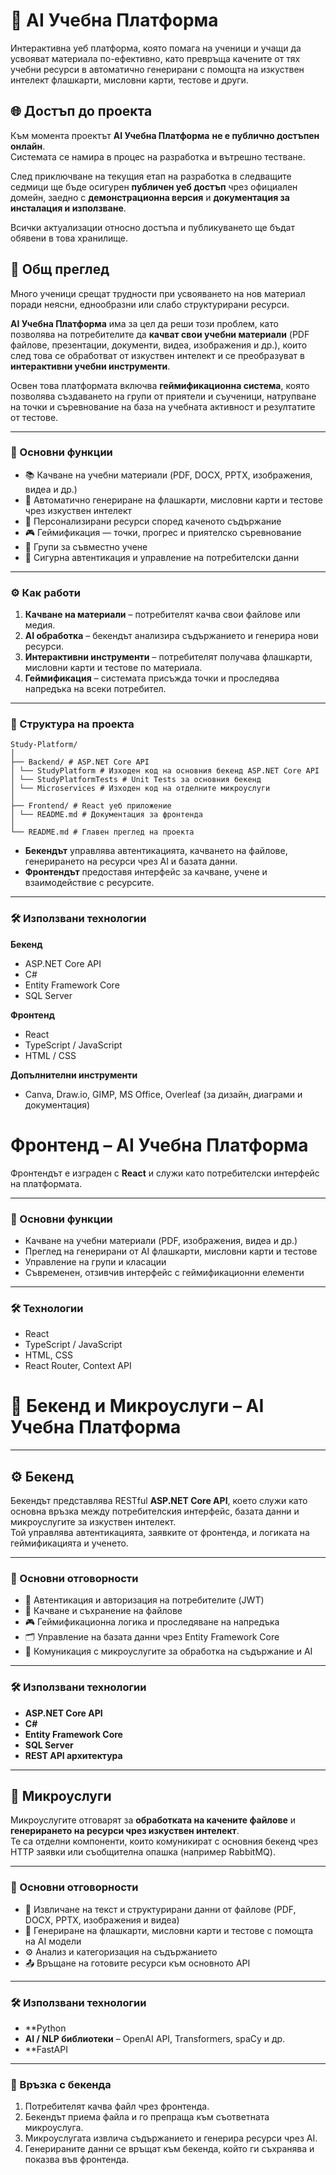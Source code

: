 # 🧠 AI Учебна Платформа

Интерактивна уеб платформа, която помага на ученици и учащи да усвояват материала по-ефективно, като превръща качените от тях учебни ресурси в автоматично генерирани с помощта на изкуствен интелект флашкарти, мисловни карти, тестове и други.

## 🌐 Достъп до проекта

Към момента проектът **AI Учебна Платформа** **не е публично достъпен онлайн**.  
Системата се намира в процес на разработка и вътрешно тестване.

След приключване на текущия етап на разработка в следващите седмици ще бъде осигурен **публичен уеб достъп** чрез официален домейн, заедно с **демонстрационна версия** и **документация за инсталация и използване**.

Всички актуализации относно достъпа и публикуването ще бъдат обявени в това хранилище.

## 🚀 Общ преглед

Много ученици срещат трудности при усвояването на нов материал поради неясни, еднообразни или слабо структурирани ресурси.  

**AI Учебна Платформа** има за цел да реши този проблем, като позволява на потребителите да **качват свои учебни материали** (PDF файлове, презентации, документи, видеа, изображения и др.), които след това се обработват от изкуствен интелект и се преобразуват в **интерактивни учебни инструменти**.

Освен това платформата включва **геймификационна система**, която позволява създаването на групи от приятели и съученици, натрупване на точки и съревнование на база на учебната активност и резултатите от тестове.

---

### 🧩 Основни функции

- 📚 Качване на учебни материали (PDF, DOCX, PPTX, изображения, видеа и др.)
- 🤖 Автоматично генериране на флашкарти, мисловни карти и тестове чрез изкуствен интелект
- 🧠 Персонализирани ресурси според каченото съдържание
- 🎮 Геймификация — точки, прогрес и приятелско съревнование
- 👥 Групи за съвместно учене
- 💾 Сигурна автентикация и управление на потребителски данни

---

### ⚙️ Как работи

1. **Качване на материали** – потребителят качва свои файлове или медия.  
2. **AI обработка** – бекендът анализира съдържанието и генерира нови ресурси.  
3. **Интерактивни инструменти** – потребителят получава флашкарти, мисловни карти и тестове по материала.  
4. **Геймификация** – системата присъжда точки и проследява напредъка на всеки потребител.

---

### 🧱 Структура на проекта

    Study-Platform/
    │
    ├── Backend/ # ASP.NET Core API
    │ └── StudyPlatform # Изходен код на основния бекенд ASP.NET Core API
    │ └── StudyPlatformTests # Unit Tests за основния бекенд
    │ └── Microservices # Изходен код на отделните микроуслуги
    │
    ├── Frontend/ # React уеб приложение
    │ └── README.md # Документация за фронтенда
    │
    └── README.md # Главен преглед на проекта


- **Бекендът** управлява автентикацията, качването на файлове, генерирането на ресурси чрез AI и базата данни.  
- **Фронтендът** предоставя интерфейс за качване, учене и взаимодействие с ресурсите.

---

### 🛠️ Използвани технологии

**Бекенд**
- ASP.NET Core API  
- C#  
- Entity Framework Core  
- SQL Server  

**Фронтенд**
- React  
- TypeScript / JavaScript  
- HTML / CSS  

**Допълнителни инструменти**
- Canva, Draw.io, GIMP, MS Office, Overleaf (за дизайн, диаграми и документация)

# Фронтенд – AI Учебна Платформа

Фронтендът е изграден с **React** и служи като потребителски интерфейс на платформата.

---

### 🧠 Основни функции

- Качване на учебни материали (PDF, изображения, видеа и др.)
- Преглед на генерирани от AI флашкарти, мисловни карти и тестове
- Управление на групи и класации
- Съвременен, отзивчив интерфейс с геймификационни елементи

---

### 🛠️ Технологии

- React  
- TypeScript / JavaScript  
- HTML, CSS  
- React Router, Context API  

# 🧩 Бекенд и Микроуслуги – AI Учебна Платформа

---

## ⚙️ Бекенд

Бекендът представлява RESTful **ASP.NET Core API**, което служи като основна връзка между потребителския интерфейс, базата данни и микроуслугите за изкуствен интелект.  
Той управлява автентикацията, заявките от фронтенда, и логиката на геймификацията и ученето.

---

### 🧠 Основни отговорности

- 🔐 Автентикация и авторизация на потребителите (JWT)  
- 💾 Качване и съхранение на файлове  
- 🎮 Геймификационна логика и проследяване на напредъка  
- 🗂️ Управление на базата данни чрез Entity Framework Core  
- 🔗 Комуникация с микроуслугите за обработка на съдържание и AI  

---

### 🛠️ Използвани технологии

- **ASP.NET Core API**  
- **C#**  
- **Entity Framework Core**  
- **SQL Server**  
- **REST API архитектура**

---

## 🤖 Микроуслуги

Микроуслугите отговарят за **обработката на качените файлове** и **генерирането на ресурси чрез изкуствен интелект**.  
Те са отделни компоненти, които комуникират с основния бекенд чрез HTTP заявки или съобщителна опашка (например RabbitMQ).

---

### 🧩 Основни отговорности

- 📄 Извличане на текст и структурирани данни от файлове (PDF, DOCX, PPTX, изображения и видеа)  
- 🧠 Генериране на флашкарти, мисловни карти и тестове с помощта на AI модели  
- ⚙️ Анализ и категоризация на съдържанието  
- 📤 Връщане на готовите ресурси към основното API  

---

### 🛠️ Използвани технологии

- **Python  
- **AI / NLP библиотеки** – OpenAI API, Transformers, spaCy и др.  
- **FastAPI

---

### 🔗 Връзка с бекенда

1. Потребителят качва файл чрез фронтенда.  
2. Бекендът приема файла и го препраща към съответната микроуслуга.  
3. Микроуслугата извлича съдържанието и генерира ресурси чрез AI.  
4. Генерираните данни се връщат към бекенда, който ги съхранява и показва във фронтенда.  


